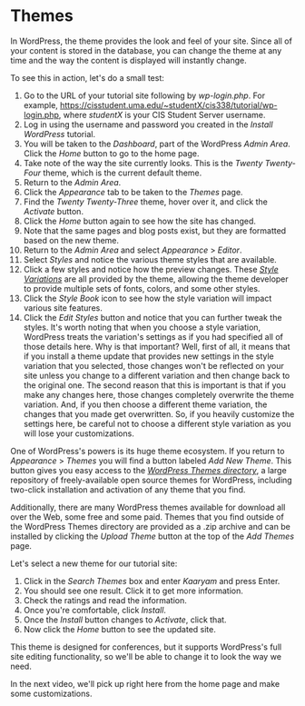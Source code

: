 # Themes

In WordPress, the theme provides the look and feel of your site. Since all of your content is stored in the database, you can change the theme at any time and the way the content is displayed will instantly change.

To see this in action, let's do a small test:

1. Go to the URL of your tutorial site following by _wp-login.php_. For example, <https://cisstudent.uma.edu/~studentX/cis338/tutorial/wp-login.php>, where _studentX_ is your CIS Student Server username.
2. Log in using the username and password you created in the _Install WordPress_ tutorial.
3. You will be taken to the _Dashboard_, part of the WordPress _Admin Area_. Click the _Home_ button to go to the home page.
4. Take note of the way the site currently looks. This is the _Twenty Twenty-Four_ theme, which is the current default theme.
5. Return to the _Admin Area_.
6. Click the _Appearance_ tab to be taken to the _Themes_ page.
7. Find the _Twenty Twenty-Three_ theme, hover over it, and click the _Activate_ button.
8. Click the _Home_ button again to see how the site has changed.
9. Note that the same pages and blog posts exist, but they are formatted based on the new theme.
10. Return to the _Admin Area_ and select _Appearance_ > _Editor_.
11. Select _Styles_ and notice the various theme styles that are available.
12. Click a few styles and notice how the preview changes. These [_Style Variations_](https://developer.wordpress.org/themes/global-settings-and-styles/style-variations/) are all provided by the theme, allowing the theme developer to provide multiple sets of fonts, colors, and some other styles.
13. Click the _Style Book_ icon to see how the style variation will impact various site features.
14. Click the _Edit Styles_ button and notice that you can further tweak the styles. It's worth noting that when you choose a style variation, WordPress treats the variation's settings as if you had specified all of those details here. Why is that important? Well, first of all, it means that if you install a theme update that provides new settings in the style variation that you selected, those changes won't be reflected on your site unless you change to a different variation and then change back to the original one. The second reason that this is important is that if you make any changes here, those changes completely overwrite the theme variation. And, if you then choose a different theme variation, the changes that you made get overwritten. So, if you heavily customize the settings here, be careful not to choose a different style variation as you will lose your customizations.

One of WordPress's powers is its huge theme ecosystem. If you return to _Appearance_ > _Themes_ you will find a button labeled _Add New Theme_. This button gives you easy access to the [_WordPress Themes directory_](https://wordpress.org/themes/), a large repository of freely-available open source themes for WordPress, including two-click installation and activation of any theme that you find.

Additionally, there are many WordPress themes available for download all over the Web, some free and some paid. Themes that you find outside of the WordPress Themes directory are provided as a .zip archive and can be installed by clicking the _Upload Theme_ button at the top of the _Add Themes_ page.

Let's select a new theme for our tutorial site:

1. Click in the _Search Themes_ box and enter _Kaaryam_ and press Enter.
2. You should see one result. Click it to get more information.
3. Check the ratings and read the information.
4. Once you're comfortable, click _Install_.
5. Once the _Install_ button changes to _Activate_, click that.
6. Now click the _Home_ button to see the updated site.

This theme is designed for conferences, but it supports WordPress's full site editing functionality, so we'll be able to change it to look the way we need.

In the next video, we'll pick up right here from the home page and make some customizations.
